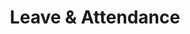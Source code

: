 ---
title: Leave & Attendance
description: Employees and Managers get up-to-date leave information. Managers can plan their employee leaves using the department/division vacation calendar. Easily setup leave workflow to match your company’s requirement.
icon: map
showOnHomePage: true
showOnMenu: false
details:
    - title:  Apply For Leaves
      description: Employees can use Easy HR to apply for leaves and view their leave request details and leave history. They can see where their leave request is pending and send reminder emails to their manager to move things along. Approvers can view the leave calendar in the dashboard and approve or reject their leaves based on the availability of workforce.
      image: /assets/images/features/apply-for-leaves.jpg
    - title: Leave Approval
      description: With Easy HR you can setup a multi-level approval for leaves application. The Approver will get the details of leave application and can approve or reject the application based on his discretion.
      image: /assets/images/features/leave-approval.jpg
    - title: Leave History
      description: With Easy HR, employees and their manager will be able to see the leave history. All the application and approval or rejections. Reports are also available for leave history for each employee.
      image: /assets/images/features/leave-history.jpg
    - title: Holidays
      description: With Easy HR setup and manage weekly off’s and Annual holiday list for recurring yearly holidays and add any additional holiday that occurs only once a year.
      image: /assets/images/features/holiday-calendar.png
    - title: Leave Calendar
      description: Team managers will be able to see a Leave calendar in their dashboards to give me an overview of the number of people who are on vacation on a given month. HR Staff will be able to see all the approved leave requests for all employees on vacation for a given month on their dashboard.
      image: /assets/images/features/leave-calender.jpg
    - title: Mobile Attendance & Location
      description: With Easy HR mobile app, your employees can checkin and checkout from remote locations. you can track time and location of the employee with the GPS data and Location Address. This is very helpful for companies with sales & remote employees. It bring more control and transparency with the employee work hours.
      image: /assets/images/features/iPhone-6S-Plus-Front-Angled.png
    - title: Track Time & Attendance
      description: With Easy HR, you can easy track your employees attendance and find out their in-time, out-time and total hours for a week or month. employees can either use the web or mobile checkin/checkout screen or you can use your existing attendance terminal to import data. sUsing our API you can integrate your existing attendance terminal with attendance management module. It will capture in and out time and calculate the total hours worked on a weekly and monthly basis.
      image: /assets/images/features/shift-management.png
    - title: Reports
      description: Easy HR provides a lot of tabular and graphical reports for attendance with the ability to filter data.
      image: /assets/images/features/reports-analysis.png
---